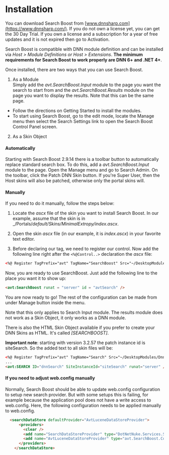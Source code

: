 # Installation

You can download Search Boost from [www.dnnsharp.com](https://www.dnnsharp.com/). If you do not own a license yet, you can get the 30 Day Trial. If you own a license and a subscription for a year of free updates and it is not expired then go to Activation.

Search Boost is compatible with DNN module definition and can be installed via _Host > Module Definitions or Host > Extensions_.  **The minimum requirements for Search Boost to work properly are DNN 6+ and .NET 4+**.

Once installed, there are two ways that you can use Search Boost.

1. As a Module  
Simply add the _avt.SearchBoost.Input_ module to the page you want the search to start from and the _avt.SearchBoost.Results_ module on the page you want to display the results. Note that this can be the same page. 
  * Follow the directions on Getting Started to install the modules.
  * To start using Search Boost, go to the edit mode, locate the Manage menu then select the Search Settings link  to open the Search Boost Control Panel screen.

2. As a Skin Object

#### Automatically

Starting with Search Boost 2.9.14 there is a toolbar button to automatically replace standard search box. 
To do this, add a _avt.SearchBoost.Input_ module to the page. Open the Manage menu and go to Search Admin. On the toolbar, click the Patch DNN Skin button. If you're Super User, then the Host skins will also be patched, otherwise only the portal skins will.

#### Manually

If you need to do it manually, follow the steps below:

1. Locate the _ascx_ file of the skin you want to install Search Boost. In our example, assume that the skin is in _/Portals/_default/Skins/MinimalExtropy/index.ascx_.

2. Open the skin _ascx_ file (in our example, it is _index.ascx_) in your favorite text editor.

3. Before declaring our tag, we need to register our control. Now add the following line right after the ```<%@Control..>``` declaration the _ascx_ file:

```html
<%@ Register TagPrefix="avt" TagName="SearchBoost" Src="~/DesktopModules/DnnSharp/SearchBoost/SearchInput.ascx"%>
```

Now, you are ready to use SearchBoost.  Just add the following line to the place you want it to show up:

```html
<avt:SearchBoost runat = "server" id = "avtSearch" />
```

You are now ready to go! The rest of the configuration can be made from under Manage button inside the menu.

Note that this only applies to Search Input module. The results module does not work as a Skin Object, it only works as a DNN module.

There is also the HTML Skin Object available if you prefer to create your DNN Skins as HTML. It's called _[SEARCHBOOST]_.

**Important note**: starting with version 3.2.57 the patch instance id is siteSearch.  So the added text to all skin files will be:

```html
<%@ Register TagPrefix="avt" TagName="Search" Src="~/DesktopModules/DnnSharp/SearchBoost/SearchInput.ascx" %>
...
<avt:SEARCH ID="dnnSearch" SiteInstanceId="siteSearch" runat="server" />
```

#### If you need to adjust web.config manually

Normally, Search Boost should be able to update web.config configuration to setup new search provider. But with some setups this is failing, for example because the application pool does not have a write access to web.config. Here, the following configuration needs to be applied manually to web.config.

```html
  <searchDataStore defaultProvider="AvtLuceneDataStoreProvider">
      <providers>
        <clear />
        <add name="SearchDataStoreProvider" type="DotNetNuke.Services.Search.SearchDataStore, DotNetNuke.Search.DataStore" providerPath="~\Providers\SearchProviders\SearchDataStore\" />
        <add name="AvtLuceneDataStoreProvider" type="avt.SearchBoost.Core.Indexing.LuceneDataStore, avt.SearchBoost.Core" providerPath="~\DesktopModules\DnnSharp\SearchBoost\" />
      </providers>
    </searchDataStore>
  ```
